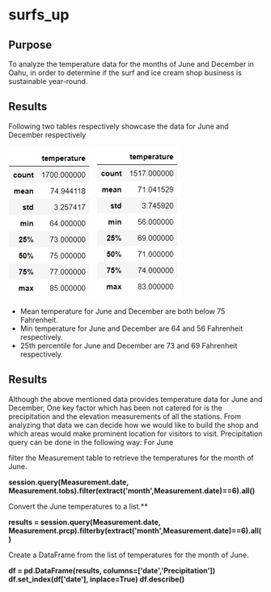 # surfs_up
## Purpose 
To analyze the temperature data for the months of June and December in Oahu, in order to determine if the surf and ice cream shop business is sustainable year-round.

## Results

Following two tables respectively showcase the data for June and December respectively
         
![This is an image](june_temp_data.png)                                                                            ![dec](Dec_temp_data.png)                                                
  * Mean temperature for June and  December are both below 75 Fahrenheit.
  * Min temperature for June and  December are 64 and 56 Fahrenheit respectively.
  * 25th percentile for June and December are 73 and 69 Fahrenheit respectively.

## Results
Although the above mentioned data provides temperature data for June and December, One key factor which has been not catered for is the precipitation and the elevation measurements of all the stations.  From analyzing that data we can decide how we would like to build the shop and which areas would make prominent location for visitors to visit.
Precipitation query can be done in the following way:
For June

filter the Measurement table to retrieve the temperatures for the month of June.

**session.query(Measurement.date, Measurement.tobs).filter(extract('month',Measurement.date)==6).all()**

Convert the June temperatures to a list.**

**results = session.query(Measurement.date, Measurement.prcp).filterby(extract('month',Measurement.date)==6).all()**

Create a DataFrame from the list of temperatures for the month of June.

**df = pd.DataFrame(results, columns=['date','Precipitation'])
df.set_index(df['date'], inplace=True)
df.describe()**


